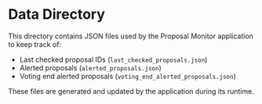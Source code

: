 # Data Directory

This directory contains JSON files used by the Proposal Monitor application to keep track of:

- Last checked proposal IDs (`last_checked_proposals.json`)
- Alerted proposals (`alerted_proposals.json`)
- Voting end alerted proposals (`voting_end_alerted_proposals.json`)

These files are generated and updated by the application during its runtime.

